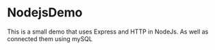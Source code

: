 # NodejsDemo

This is a small demo that uses Express and HTTP in NodeJs. As well as connected them using mySQL 
